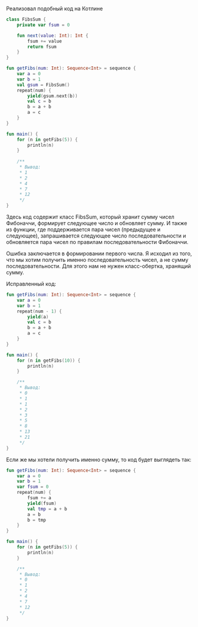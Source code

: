 Реализовал подобный код на Котлине

```kotlin
class FibsSum {
    private var fsum = 0

    fun next(value: Int): Int {
        fsum += value
        return fsum
    }
}

fun getFibs(num: Int): Sequence<Int> = sequence {
    var a = 0
    var b = 1
    val gsum = FibsSum()
    repeat(num) {
        yield(gsum.next(b))
        val c = b
        b = a + b
        a = c
    }
}

fun main() {
    for (n in getFibs(5)) {
        println(n)
    }
    
    /**
     * Вывод:
     * 1
     * 2
     * 4
     * 7
     * 12
     */
}
```

Здесь код содержит класс FibsSum, который хранит сумму чисел Фибоначчи, формирует следующее число и обновляет сумму.
И также из функции, где поддерживается пара чисел (предыдущее и следующее), запрашивается следующее число последовательности и обновляется пара чисел по правилам последовательности Фибоначчи.


Ошибка заключается в формировании первого числа. 
Я исходил из того, что мы хотим получить именно последовательность чисел, а не сумму последовательности.
Для этого нам не нужен класс-обертка, хранящий сумму.

Исправленный код:

```kotlin
fun getFibs(num: Int): Sequence<Int> = sequence {
    var a = 0
    var b = 1
    repeat(num - 1) {
        yield(a)
        val c = b
        b = a + b
        a = c
    }
}

fun main() {
    for (n in getFibs(10)) {
        println(n)
    }

    /**
     * Вывод:
     * 0
     * 1
     * 1
     * 2
     * 3
     * 5
     * 8
     * 13
     * 21
     */
}
```

Если же мы хотели получить именно сумму, то код будет выглядеть так:

```kotlin
fun getFibs(num: Int): Sequence<Int> = sequence {
    var a = 0
    var b = 1
    var fsum = 0
    repeat(num) {
        fsum += a
        yield(fsum)
        val tmp = a + b
        a = b
        b = tmp
    }
}

fun main() {
    for (n in getFibs(5)) {
        println(n)
    }

    /**
     * Вывод:
     * 0
     * 1
     * 2
     * 4
     * 7
     * 12
     */
}
```